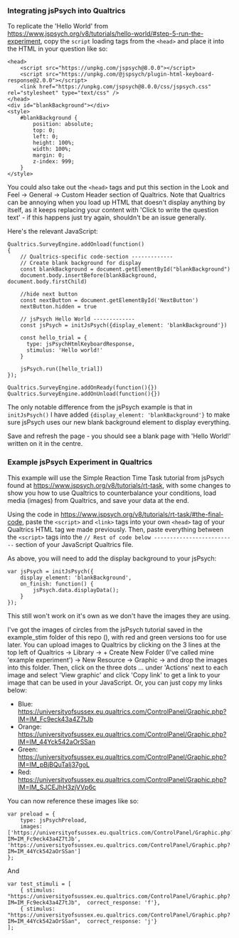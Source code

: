 ### Integrating jsPsych into Qualtrics
To replicate the 'Hello World' from https://www.jspsych.org/v8/tutorials/hello-world/#step-5-run-the-experiment, copy the `script` loading tags from the `<head>` and place it into the HTML in your question like so:
```
<head>
    <script src="https://unpkg.com/jspsych@8.0.0"></script>
    <script src="https://unpkg.com/@jspsych/plugin-html-keyboard-response@2.0.0"></script>
    <link href="https://unpkg.com/jspsych@8.0.0/css/jspsych.css" rel="stylesheet" type="text/css" />
</head>
<div id="blankBackground"></div>
<style>
    #blankBackground {
        position: absolute;
        top: 0;
        left: 0;
        height: 100%;
        width: 100%; 
        margin: 0;
        z-index: 999;
    }
</style>
```
You could also take out the `<head>` tags and put this section in the Look and Feel -> General -> Custom Header section of Qualtrics. Note that Qualtrics can be annoying when you load up HTML that doesn't display anything by itself, as it keeps replacing your content with 'Click to write the question text' - if this happens just try again, shouldn't be an issue generally.

Here's the relevant JavaScript:

```
Qualtrics.SurveyEngine.addOnload(function()
{
    // Qualtrics-specific code-section -------------
    // Create blank background for display
    const blankBackground = document.getElementById("blankBackground")
    document.body.insertBefore(blankBackground, document.body.firstChild)

    //hide next button
    const nextButton = document.getElementById('NextButton')
    nextButton.hidden = true

    // jsPsych Hello World -------------
    const jsPsych = initJsPsych({display_element: 'blankBackground'})

    const hello_trial = {
      type: jsPsychHtmlKeyboardResponse,
      stimulus: 'Hello world!'
    }

    jsPsych.run([hello_trial])
});

Qualtrics.SurveyEngine.addOnReady(function(){})
Qualtrics.SurveyEngine.addOnUnload(function(){})
```

The only notable difference from the jsPsych example is that in `initJsPsych()` I have added `{display_element: 'blankBackground'}` to make sure jsPsych uses our new blank background element to display everything.

Save and refresh the page - you should see a blank page with 'Hello World!' written on it in the centre.


### Example jsPsych Experiment in Qualtrics

This example will use the Simple Reaction Time Task tutorial from jsPsych found at https://www.jspsych.org/v8/tutorials/rt-task, with some changes to show you how to use Qualtrics to counterbalance your conditions, load media (images) from Qualtrics, and save your data at the end.

Using the code in https://www.jspsych.org/v8/tutorials/rt-task/#the-final-code, paste the `<script>` and `<link>` tags into your own `<head>` tag of your Qualtrics HTML tag we made previously. Then, paste everything between the `<script>` tags into the `// Rest of code below --------------------------` section of your JavaScript Qualtrics file. 

As above, you will need to add the display background to your jsPsych:
```
var jsPsych = initJsPsych({
    display_element: 'blankBackground',
    on_finish: function() {
        jsPsych.data.displayData();
    }
});
```

This still won't work on it's own as we don't have the images they are using. 

I've got the images of circles from the jsPsych tutorial saved in the example_stim folder of this repo (), with red and green versions too for use later. You can upload images to Qualtrics by clicking on the 3 lines at the top left of Qualtrics -> Library -> + Create New Folder (I've called mine 'example experiment') -> New Resource -> Graphic -> and drop the images into this folder. Then, click on the three dots ... under 'Actions' next to each image and select 'View graphic' and click 'Copy link' to get a link to your image that can be used in your JavaScript. Or, you can just copy my links below:
- Blue: https://universityofsussex.eu.qualtrics.com/ControlPanel/Graphic.php?IM=IM_Fc9eck43a4Z7tJb
- Orange: https://universityofsussex.eu.qualtrics.com/ControlPanel/Graphic.php?IM=IM_44Yck542aOrSSan
- Green: https://universityofsussex.eu.qualtrics.com/ControlPanel/Graphic.php?IM=IM_pBjBQuTalj37goL
- Red: https://universityofsussex.eu.qualtrics.com/ControlPanel/Graphic.php?IM=IM_SJCEJhH3zjVVp6c

You can now reference these images like so:
```
var preload = {
    type: jsPsychPreload,
    images: ['https://universityofsussex.eu.qualtrics.com/ControlPanel/Graphic.php?IM=IM_Fc9eck43a4Z7tJb', 'https://universityofsussex.eu.qualtrics.com/ControlPanel/Graphic.php?IM=IM_44Yck542aOrSSan']
};
```
And
```
var test_stimuli = [
    { stimulus: "https://universityofsussex.eu.qualtrics.com/ControlPanel/Graphic.php?IM=IM_Fc9eck43a4Z7tJb",  correct_response: 'f'},
    { stimulus: "https://universityofsussex.eu.qualtrics.com/ControlPanel/Graphic.php?IM=IM_44Yck542aOrSSan",  correct_response: 'j'}
];
```